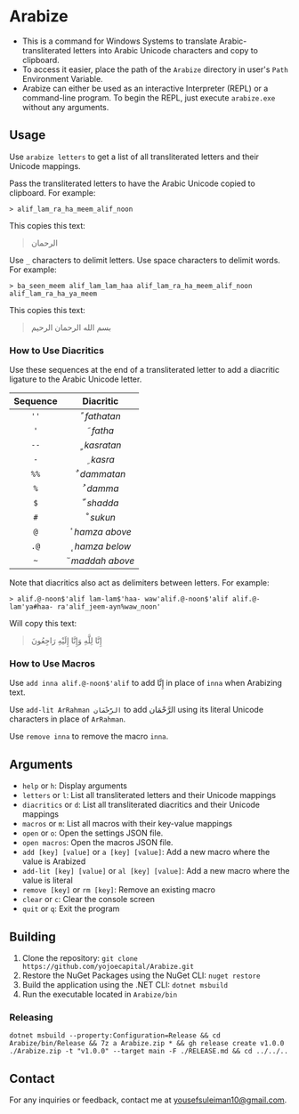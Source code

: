 # Arabize

- This is a command for Windows Systems to translate Arabic-transliterated letters into Arabic Unicode characters and copy to clipboard. 
- To access it easier, place the path of the `Arabize` directory in user's `Path` Environment Variable.
- Arabize can either be used as an interactive Interpreter (REPL) or a command-line program. To begin the REPL, just execute `arabize.exe` without any arguments.

## Usage

Use `arabize letters` to get a list of all transliterated letters and their Unicode mappings.

Pass the transliterated letters to have the Arabic Unicode copied to clipboard. For example:

```
> alif_lam_ra_ha_meem_alif_noon
```

This copies this text:

> الرحمان 

Use `_` characters to delimit letters. Use space characters to delimit words. For example:

```
> ba_seen_meem alif_lam_lam_haa alif_lam_ra_ha_meem_alif_noon alif_lam_ra_ha_ya_meem
```

This copies this text:

> بسم الله الرحمان الرحيم

### How to Use Diacritics

Use these sequences at the end of a transliterated letter to add a diacritic ligature to the Arabic Unicode letter.

| Sequence |        Diacritic        |
| :------: | :---------------------: |
|   `''`   |  &#x064B;  *fathatan*   |
|   `'`    |    &#x064E;  *fatha*    |
|   `--`   |  &#x064D;  *kasratan*   |
|   `-`    |    &#x0650;  *kasra*    |
|   `%%`   |  &#x064C;  *dammatan*   |
|   `%`    |    &#x064F;  *damma*    |
|   `$`    |   &#x0651;  *shadda*    |
|   `#`    |    &#x0652;  *sukun*    |
|   `@`    | &#x654;  *hamza above*  |
|   `.@`   | &#x655;  *hamza below*  |
|   `~`    | &#x653;  *maddah above* |

Note that diacritics also act as delimiters between letters. For example:

```
> alif.@-noon$'alif lam-lam$'haa- waw'alif.@-noon$'alif alif.@-lam'ya#haa- ra'alif_jeem-ayn%waw_noon'
```

Will copy this text:

> إِنَّا لِلَّهِ وَإِنَّا إِلَيْهِ رَاجِعُونَ

### How to Use Macros

Use `add inna alif.@-noon$'alif` to add إِنَّا in place of `inna` when Arabizing text.

Use `add-lit ArRahman الرَّحْمَان` to add الرَّحْمَان using its literal Unicode characters in place of `ArRahman`.

Use `remove inna` to remove the macro `inna`.

## Arguments

- `help` or `h`: Display arguments
- `letters` or `l`: List all transliterated letters and their Unicode mappings
- `diacritics` or `d`: List all transliterated diacritics and their Unicode mappings
- `macros` or `m`: List all macros with their key-value mappings
- `open` or `o`: Open the settings JSON file.
- `open macros`: Open the macros JSON file.
- `add [key] [value]` or `a [key] [value]`: Add a new macro where the value is Arabized
- `add-lit [key] [value]` or `al [key] [value]`: Add a new macro where the value is literal
- `remove [key]` or `rm [key]`: Remove an existing macro
- `clear` or `c`: Clear the console screen
- `quit` or `q`: Exit the program

## Building

1. Clone the repository: `git clone https://github.com/yojoecapital/Arabize.git`
2. Restore the NuGet Packages using the NuGet CLI: `nuget restore`
3. Build the application using the .NET CLI: `dotnet msbuild`
4. Run the executable located in `Arabize/bin`

### Releasing

```
dotnet msbuild --property:Configuration=Release && cd Arabize/bin/Release && 7z a Arabize.zip * && gh release create v1.0.0 ./Arabize.zip -t "v1.0.0" --target main -F ./RELEASE.md && cd ../../..
```

## Contact

For any inquiries or feedback, contact me at [yousefsuleiman10@gmail.com](mailto:yousefsuleiman10@gmail.com).
